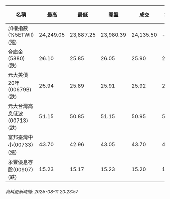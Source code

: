| 名稱 | 最高 | 最低 | 開盤 | 成交 | 均價 | 成交金額(億) | 昨收 | 漲跌幅 | 漲跌 | 總量 | 昨量 | 振幅 |
| -------- | -------- | -------- | -------- |-------- | -------- | -------- |-------- |-------- |-------- | -------- | -------- |-------- |
|加權指數(%5ETWII) (漲)|24,249.05|23,887.25|23,980.39|24,135.50|-|4,262.17|24,021.26|0.48%|114.24|7,158,836|0|1.51%|
|合庫金(5880) (跌)|26.10|25.85|26.05|25.90|25.95|3.33|26.05|0.58%|0.15|12,848|10,419|0.96%|
|元大美債20年(00679B) (跌)|25.94|25.89|25.91|25.92|25.91|6.90|25.99|0.27%|0.07|26,614|25,598|0.19%|
|元大台灣高息低波(00713) (跌)|51.15|50.85|51.15|50.95|50.97|5.50|51.15|0.39%|0.20|10,790|6,603|0.59%|
|富邦臺灣中小(00733) (漲)|43.70|42.96|43.05|43.70|43.34|0.605|43.01|1.60%|0.69|1,397|1,147|1.72%|
|永豐優息存股(00907) (跌)|15.23|15.17|15.23|15.20|15.19|0.135|15.23|0.20%|0.03|890|611|0.39%|
###### 資料更新時間: 2025-08-11 20:23:57